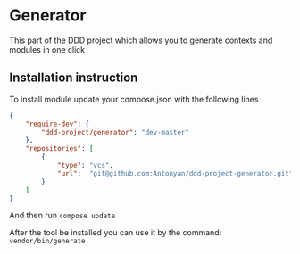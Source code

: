 # Generator

This part of the DDD project which allows you to generate contexts and modules in one click

## Installation instruction
To install module update your compose.json with the following lines

```json
{
    "require-dev": {
        "ddd-project/generator": "dev-master"
    },
    "repositories": [
        {
            "type": "vcs",
            "url":  "git@github.com:Antonyan/ddd-project-generator.git"
        }
    ]
}
```
And then run `compose update`

After the tool be installed you can use it by the command: `vendor/bin/generate`
